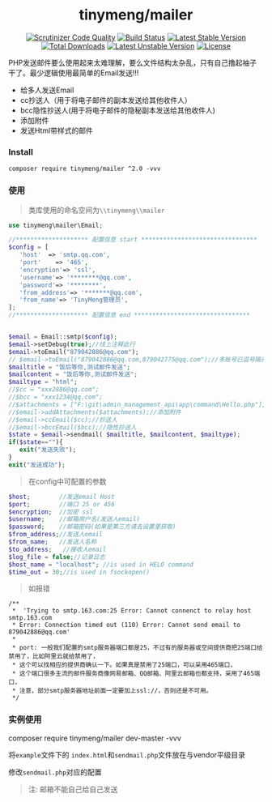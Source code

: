<h1 align="center">tinymeng/mailer</h1>
<p align="center">
<a href="https://scrutinizer-ci.com/g/majiameng/mailer/?branch=master"><img src="https://scrutinizer-ci.com/g/majiameng/mailer/badges/quality-score.png?b=master" alt="Scrutinizer Code Quality"></a>
<a href="https://scrutinizer-ci.com/g/majiameng/mailer/build-status/master"><img src="https://scrutinizer-ci.com/g/majiameng/mailer/badges/build.png?b=master" alt="Build Status"></a>
<a href="https://packagist.org/packages/tinymeng/oauth"><img src="https://poser.pugx.org/tinymeng/oauth/v/stable" alt="Latest Stable Version"></a>
<a href="https://github.com/majiameng/mailer/tags"><img src="https://poser.pugx.org/tinymeng/oauth/downloads" alt="Total Downloads"></a>
<a href="https://packagist.org/packages/tinymeng/oauth"><img src="https://poser.pugx.org/tinymeng/oauth/v/unstable" alt="Latest Unstable Version"></a>
<a href="https://github.com/majiameng/mailer/blob/master/LICENSE"><img src="https://poser.pugx.org/tinymeng/oauth/license" alt="License"></a>
</p>

PHP发送邮件要么使用起来太难理解，要么文件结构太杂乱，只有自己撸起袖子干了。最少逻辑使用最简单的Email发送!!!

* 给多人发送Email
* cc抄送人（用于将电子邮件的副本发送给其他收件人）
* bcc隐性抄送人(用于将电子邮件的隐秘副本发送给其他收件人)
* 添加附件
* 发送Html带样式的邮件

### Install

```
composer require tinymeng/mailer ^2.0 -vvv
```

### 使用

> 类库使用的命名空间为`\\tinymeng\\mailer`

 ```php
use tinymeng\mailer\Email;

//******************** 配置信息 start ********************************
$config = [
    'host'  => 'smtp.qq.com',
    'port'    => '465',
    'encryption'=> 'ssl',
    'username'=> '********@qq.com',
    'password'=> '********',
    'from_address'=> '*******@qq.com',
    'from_name'=> 'TinyMeng管理员',
];
//******************** 配置信息 end ********************************


$email = Email::smtp($config);
$email->setDebug(true);//线上注释此行
$email->toEmail("879042886@qq.com");
// $email->toEmail("879042886@qq.com,879042775@qq.com");//多账号已逗号隔开
$mailtitle = "饭后等你,测试邮件发送";
$mailcontent = "饭后等你,测试邮件发送";
$mailtype = "html";
//$cc = "xxx2886@qq.com";
//$bcc = "xxx1234@qq.com";
//$attachments = ["F:\git\admin_management_api\app\command\Hello.php"];
//$email->addAttachments($attachments);//添加附件
//$email->ccEmail($cc);//抄送人
//$email->bccEmail($bcc);//隐性抄送人
$state = $email->sendmail( $mailtitle, $mailcontent, $mailtype);
if($state==""){
    exit("发送失败");
}
exit("发送成功");

```


> 在config中可配置的参数
```php
$host;        //发送email Host
$port;        //端口 25 or 456
$encryption;  //加密 ssl
$username;    //邮箱用户名(发送人email)
$password;    //邮箱密码(如果是第三方请去设置里获取)
$from_address;//发送人email
$from_name;   //发送人名称
$to_address;   //接收人email
$log_file = false;//记录日志
$host_name = "localhost"; //is used in HELO command
$time_out = 30;//is used in fsockopen()
```


> 如报错
```
/**
 *  'Trying to smtp.163.com:25 Error: Cannot connenct to relay host smtp.163.com
 * Error: Connection timed out (110) Error: Cannot send email to 879042886@qq.com'
 *
 * port: 一般我们配置的smtp服务器端口都是25，不过有的服务器或空间提供商把25端口给禁用了，比如阿里云就给禁用了，
 * 这个可以找相应的提供商确认一下。如果真是禁用了25端口，可以采用465端口，
 * 这个端口很多主流的邮件服务商像网易邮箱、QQ邮箱、阿里云邮箱也都支持，采用了465端口，
 * 注意，部分smtp服务器地址前面一定要加上ssl://，否则还是不可用。
 */
 ```
 
### 实例使用
composer require tinymeng/mailer dev-master -vvv
 
将`example`文件下的 `index.html`和`sendmail.php`文件放在与vendor平级目录

修改`sendmail.php`对应的配置

> 注: 邮箱不能自己给自己发送
